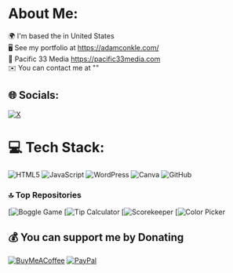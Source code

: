 #   About Me:
🌍  I'm based the in United States<br>🖥️  See my portfolio at https://adamconkle.com/<br>🚀  Pacific 33 Media https://pacific33media.com<br> ✉️  You can contact me at ""<br>

## 🌐 Socials:
[![X](https://img.shields.io/badge/X-black.svg?logo=X&logoColor=white)](https://x.com/AdamCDesigns) 

# 💻 Tech Stack:
![HTML5](https://img.shields.io/badge/html5-%23E34F26.svg?style=flat-square&logo=html5&logoColor=white)
![JavaScript](https://img.shields.io/badge/javascript-%23323330.svg?style=flat-square&logo=javascript&logoColor=%23F7DF1E) 
![WordPress](https://img.shields.io/badge/WordPress-%23117AC9.svg?style=flat-square&logo=WordPress&logoColor=white) 
![Canva](https://img.shields.io/badge/Canva-%2300C4CC.svg?style=flat-square&logo=Canva&logoColor=white) 
![GitHub](https://img.shields.io/badge/github-%23121011.svg?style=flat-square&logo=github&logoColor=white) 



### 🔝 Top Repositories
[![Boggle Game](https://adamconkle.github.io/bogglegame/)
[![Tip Calculator](https://adamconkle.github.io/tipcalculator/)
[![Scorekeeper](https://adamconkle.github.io/scorekeeper/)
[![Color Picker](https://adamconkle.github.io/colorpicker/)


  ## 💰 You can support me by Donating
  [![BuyMeACoffee](https://img.shields.io/badge/Buy%20Me%20a%20Coffee-ffdd00?style=for-the-badge&logo=buy-me-a-coffee&logoColor=black)](https://buymeacoffee.com/adamcdesigns) [![PayPal](https://img.shields.io/badge/PayPal-00457C?style=for-the-badge&logo=paypal&logoColor=white)](https://www.paypal.com/paypalme/pacific33media) 

  

